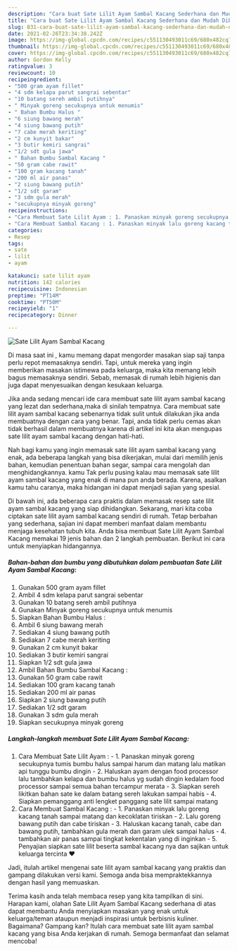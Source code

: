 ```yaml
---
description: "Cara buat Sate Lilit Ayam Sambal Kacang Sederhana dan Mudah Dibuat"
title: "Cara buat Sate Lilit Ayam Sambal Kacang Sederhana dan Mudah Dibuat"
slug: 831-cara-buat-sate-lilit-ayam-sambal-kacang-sederhana-dan-mudah-dibuat
date: 2021-02-26T23:34:38.242Z
image: https://img-global.cpcdn.com/recipes/c551130493011c69/680x482cq70/sate-lilit-ayam-sambal-kacang-foto-resep-utama.jpg
thumbnail: https://img-global.cpcdn.com/recipes/c551130493011c69/680x482cq70/sate-lilit-ayam-sambal-kacang-foto-resep-utama.jpg
cover: https://img-global.cpcdn.com/recipes/c551130493011c69/680x482cq70/sate-lilit-ayam-sambal-kacang-foto-resep-utama.jpg
author: Gordon Kelly
ratingvalue: 3
reviewcount: 10
recipeingredient:
- "500 gram ayam fillet"
- "4 sdm kelapa parut sangrai sebentar"
- "10 batang sereh ambil putihnya"
- " Minyak goreng secukupnya untuk menumis"
- " Bahan Bumbu Halus "
- "6 siung bawang merah"
- "4 siung bawang putih"
- "7 cabe merah keriting"
- "2 cm kunyit bakar"
- "3 butir kemiri sangrai"
- "1/2 sdt gula jawa"
- " Bahan Bumbu Sambal Kacang "
- "50 gram cabe rawit"
- "100 gram kacang tanah"
- "200 ml air panas"
- "2 siung bawang putih"
- "1/2 sdt garam"
- "3 sdm gula merah"
- "secukupnya minyak goreng"
recipeinstructions:
- "Cara Membuat Sate Lilit Ayam : 1. Panaskan minyak goreng secukupnya tumis bumbu halus sampai harum dan matang lalu matikan api tunggu bumbu dingin 2. Haluskan ayam dengan food processor lalu tambahkan kelapa dan bumbu halus yg sudah dingin kedalam food processor sampai semua bahan tercampur merata 3. Siapkan sereh likitkan bahan sate ke dalam batang sereh lakukan sampai habis 4. Siapkan pemanggang anti lengket panggang sate lilit sampai matang"
- "Cara Membuat Sambal Kacang : 1. Panaskan minyak lalu goreng kacang tanah sampai matang dan kecoklatan tiriskan 2. Lalu goreng bawang putih dan cabe tiriskan 3. Haluskan kacang tanah, cabe dan bawang putih, tambahkan gula merah dan garam ulek sampai halus 4. tambahkan air panas sampai tingkat kekentalan yang di inginkan 5. Penyajian siapkan sate lilit beserta sambal kacang nya dan sajikan untuk keluarga tercinta ❤"
categories:
- Resep
tags:
- sate
- lilit
- ayam

katakunci: sate lilit ayam 
nutrition: 142 calories
recipecuisine: Indonesian
preptime: "PT14M"
cooktime: "PT50M"
recipeyield: "1"
recipecategory: Dinner

---
```



![Sate Lilit Ayam Sambal Kacang](https://img-global.cpcdn.com/recipes/c551130493011c69/680x482cq70/sate-lilit-ayam-sambal-kacang-foto-resep-utama.jpg)

Di masa  saat ini , kamu memang dapat mengorder masakan siap saji tanpa perlu repot memasaknya sendiri. Tapi, untuk mereka yang ingin memberikan masakan istimewa pada keluarga, maka kita memang lebih bagus memasaknya sendiri. Sebab, memasak di rumah lebih higienis dan juga dapat menyesuaikan dengan kesukaan keluarga.

Jika anda sedang mencari ide cara membuat sate lilit ayam sambal kacang yang lezat dan sederhana,maka di sinilah tempatnya. Cara membuat sate lilit ayam sambal kacang  sebenarnya tidak sulit untuk dilakukan jika anda membuatnya dengan cara yang benar. Tapi, anda tidak perlu cemas akan tidak berhasil dalam membuatnya 
karena di artikel ini kita akan mengupas sate lilit ayam sambal kacang dengan hati-hati.  



Nah bagi kamu yang ingin memasak sate lilit ayam sambal kacang yang enak, ada beberapa langkah yang bisa dikerjakan, mulai dari memilih jenis bahan, kemudian penentuan bahan segar, sampai cara mengolah dan menghidangkannya. kamu Tak perlu pusing kalau mau memasak sate lilit ayam sambal kacang yang enak di mana pun anda berada. Karena, asalkan kamu  tahu caranya, maka hidangan ini dapat menjadi sajian yang spesial.

Di bawah ini, ada beberapa cara praktis  dalam memasak resep sate lilit ayam sambal kacang yang siap dihidangkan. Sekarang, mari kita coba ciptakan sate lilit ayam sambal kacang sendiri di rumah. Tetap berbahan yang sederhana, sajian ini dapat memberi manfaat dalam membantu menjaga kesehatan tubuh kita. Anda bisa membuat Sate Lilit Ayam Sambal Kacang memakai 19 jenis bahan dan 2 langkah pembuatan. Berikut ini cara untuk menyiapkan hidangannya.

<!--inarticleads1-->

##### Bahan-bahan dan bumbu yang dibutuhkan dalam pembuatan Sate Lilit Ayam Sambal Kacang:

1. Gunakan 500 gram ayam fillet
1. Ambil 4 sdm kelapa parut sangrai sebentar
1. Gunakan 10 batang sereh ambil putihnya
1. Gunakan  Minyak goreng secukupnya untuk menumis
1. Siapkan  Bahan Bumbu Halus :
1. Ambil 6 siung bawang merah
1. Sediakan 4 siung bawang putih
1. Sediakan 7 cabe merah keriting
1. Gunakan 2 cm kunyit bakar
1. Sediakan 3 butir kemiri sangrai
1. Siapkan 1/2 sdt gula jawa
1. Ambil  Bahan Bumbu Sambal Kacang :
1. Gunakan 50 gram cabe rawit
1. Sediakan 100 gram kacang tanah
1. Sediakan 200 ml air panas
1. Siapkan 2 siung bawang putih
1. Sediakan 1/2 sdt garam
1. Gunakan 3 sdm gula merah
1. Siapkan secukupnya minyak goreng




<!--inarticleads2-->

##### Langkah-langkah membuat Sate Lilit Ayam Sambal Kacang:

1. Cara Membuat Sate Lilit Ayam : - 1. Panaskan minyak goreng secukupnya tumis bumbu halus sampai harum dan matang lalu matikan api tunggu bumbu dingin - 2. Haluskan ayam dengan food processor lalu tambahkan kelapa dan bumbu halus yg sudah dingin kedalam food processor sampai semua bahan tercampur merata - 3. Siapkan sereh likitkan bahan sate ke dalam batang sereh lakukan sampai habis - 4. Siapkan pemanggang anti lengket panggang sate lilit sampai matang
1. Cara Membuat Sambal Kacang : - 1. Panaskan minyak lalu goreng kacang tanah sampai matang dan kecoklatan tiriskan - 2. Lalu goreng bawang putih dan cabe tiriskan - 3. Haluskan kacang tanah, cabe dan bawang putih, tambahkan gula merah dan garam ulek sampai halus - 4. tambahkan air panas sampai tingkat kekentalan yang di inginkan - 5. Penyajian siapkan sate lilit beserta sambal kacang nya dan sajikan untuk keluarga tercinta ❤




Jadi, itulah artikel mengenai  sate lilit ayam sambal kacang  yang praktis dan gampang dilakukan versi kami. Semoga anda bisa mempraktekkannya dengan hasil yang memuaskan. 

Terima kasih anda telah membaca resep yang kita tampilkan di sini. Harapan kami, olahan  Sate Lilit Ayam Sambal Kacang sederhana di atas dapat membantu Anda menyiapkan masakan yang enak untuk keluarga/teman ataupun menjadi inspirasi untuk berbisnis kuliner. Bagaimana? Gampang kan? Itulah cara membuat sate lilit ayam sambal kacang yang bisa Anda kerjakan di rumah. Semoga bermanfaat dan selamat mencoba!


